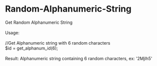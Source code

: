 # Random-Alphanumeric-String
Get Random Alphanumeric String
<br><br>
Usage:
<br><br>
//Get Alphanumeric string with 6 random characters
<br>
$id = get_alphanum_id(6);
<br><br>
Result: Alphanumeric string containing 6 random characters, ex: '2Mjlh5'
